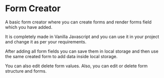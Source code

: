 # Form Creator

A basic form creator where you can create forms and render forms field which you have added.

It is completely made in Vanilla Javascript and you can use it in your project and change it as per your requirements.

After adding all form fields you can save them in local storage and then use the same created form to add data inside local storage.

You can also edit delete form values. Also, you can edit or delete form structure and forms.
